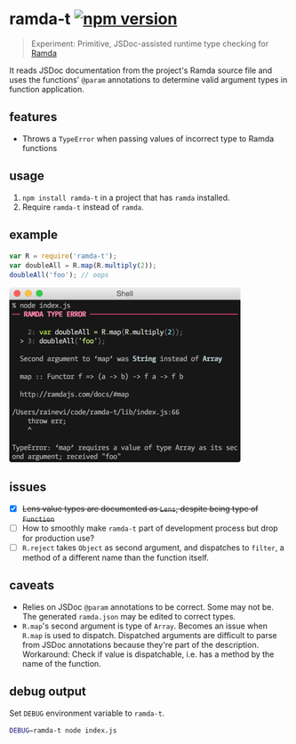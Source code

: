 # ramda-t [![npm version](https://badge.fury.io/js/ramda-t.svg)](https://www.npmjs.com/package/ramda-t)

> Experiment: Primitive, JSDoc-assisted runtime type checking for [Ramda][ramda]

It reads JSDoc documentation from the project's Ramda source file and uses
the functions' `@param` annotations to determine valid argument types in
function application.

## features

- Throws a `TypeError` when passing values of incorrect type to Ramda
  functions

## usage

1. `npm install ramda-t` in a project that has `ramda` installed.
2. Require `ramda-t` instead of `ramda`.

## example

```js
var R = require('ramda-t');
var doubleAll = R.map(R.multiply(2));
doubleAll('foo'); // oops
```

<img src="https://raw.githubusercontent.com/raine/ramda-t/media/example.png" width="416" height="315">

## issues

- [x] ~~Lens value types are documented as `Lens`, despite being type of `Function`~~
- [ ] How to smoothly make `ramda-t` part of development process but drop
      for production use?
- [ ] `R.reject` takes `Object` as second argument, and dispatches to
      `filter`, a method of a different name than the function itself.

## caveats

- Relies on JSDoc `@param` annotations to be correct. Some may not be.
  The generated `ramda.json` may be edited to correct types.
- `R.map`'s second argument is type of `Array`. Becomes an issue when `R.map`
  is used to dispatch. Dispatched arguments are difficult to parse from JSDoc
  annotations because they're part of the description. Workaround: Check if
  value is dispatchable, i.e. has a method by the name of the function.

## debug output

Set `DEBUG` environment variable to `ramda-t`.

```sh
DEBUG=ramda-t node index.js
```

[ramda]: http://ramdajs.com
